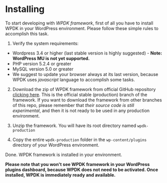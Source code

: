 # Installing

To start developing with *WPDK framework*, first of all you have to install WPDK in your WordPress environment.
Please follow these simple rules to accomplish this task.

1. Verify the system requirements:
  * Wordpress 3.4 or higher (last stable version is highly suggested) - **Note: WordPress MU is not yet supported.**
  * PHP version 5.2.4 or greater
  * MySQL version 5.0 or greater
  * We suggest to update your browser always at its last version, because WPDK uses *javascript* language to accomplish some tasks.

2. Download the zip of WPDK framework from official GitHub repository [clicking here](https://github.com/wpXtreme/wpdk/tree/production).
This is the official stable (production) branch of the framework. If you want to download the framework from other branches
of this repo, please remember that *their source code is still experimental*, and then it is not ready to be used in any
production environment.

3. Unzip the framework. You will have its root directory named `wpdk-production`

4. Copy the entire `wpdk-production` folder in the `wp-content/plugins` directory of your WordPress environment.

Done. WPDK framework is installed in your environment.

**Please note that you won't see WPDK framework in your WordPress plugins dashboard, because WPDK does not need to be
activated. Once installed, WPDK is immediately ready and available.**